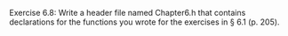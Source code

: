 Exercise 6.8: Write a header file named Chapter6.h that contains
declarations for the functions you wrote for the exercises in § 6.1 (p. 205).